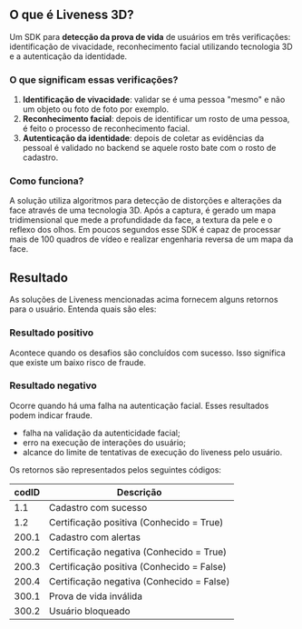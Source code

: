 ## O que é Liveness 3D?
Um SDK para **detecção da prova de vida** de usuários em três verificações: identificação de vivacidade, reconhecimento facial utilizando tecnologia 3D e a autenticação da identidade.

### O que significam essas verificações?
1. **Identificação de vivacidade**: validar se é uma pessoa "mesmo" e não um objeto ou foto de foto por exemplo.
2. **Reconhecimento facial**: depois de identificar um rosto de uma pessoa, é feito o processo de reconhecimento facial.
3. **Autenticação da identidade**: depois de coletar as evidências da pessoal é validado no backend se aquele rosto bate com o rosto de cadastro.

### Como funciona?
A solução utiliza algoritmos para detecção de distorções e alterações da face através de uma tecnologia 3D.
Após a captura, é gerado um mapa tridimensional que mede a profundidade da face, a textura da pele e o reflexo dos olhos. Em poucos segundos esse SDK é capaz de processar mais de 100 quadros de vídeo e realizar engenharia reversa de um mapa da face.

## Resultado
As soluções de Liveness mencionadas acima fornecem alguns retornos para o usuário. Entenda quais são eles:

### Resultado positivo
Acontece quando os desafios são concluídos com sucesso. Isso significa que existe um baixo risco de fraude.

### Resultado negativo
Ocorre quando há uma falha na autenticação facial. Esses resultados podem indicar fraude.
- falha na validação da autenticidade facial;
- erro na execução de interações do usuário;
- alcance do limite de tentativas de execução do liveness pelo usuário.

Os retornos são representados pelos seguintes códigos:

codID | Descrição |
| - | - |
| 1.1 | Cadastro com sucesso |
| 1.2 | Certificação positiva (Conhecido = True) |
| 200.1 | Cadastro com alertas  |
| 200.2 | Certificação negativa (Conhecido = True)  |
| 200.3 | Certificação positiva (Conhecido = False)  |
| 200.4 | Certificação negativa (Conhecido = False)  |
| 300.1 | Prova de vida inválida |
| 300.2 | Usuário bloqueado |
